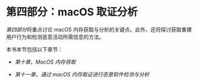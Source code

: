 # 第四部分：macOS 取证分析

*第四部分*将重点讨论 macOS 内存获取与分析的关键点。此外，还将探讨获取重建用户行为和检测恶意活动所需信息的方法。

本书本节包括以下章节：

+   *第十章*，*MacOS 内存获取*

+   *第十一章*，*通过 macOS 内存取证进行恶意软件检测与分析*
